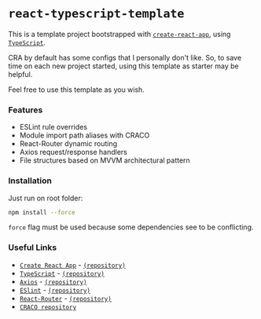 # `react-typescript-template`

This is a template project bootstrapped with [`create-react-app`](https://create-react-app.dev/), using [`TypeScript`](https://www.typescriptlang.org/).

CRA by default has some configs that I personally don't like. So, to save time on each new project started, using this template as starter may be helpful. 

Feel free to use this template as you wish.

### Features
- ESLint rule overrides
- Module import path aliases with CRACO
- React-Router dynamic routing
- Axios request/response handlers
- File structures based on MVVM architectural pattern

### Installation
Just run on root folder:
```sh
npm install --force
```
`force` flag must be used because some dependencies see to be conflicting. 

### Useful Links
- [`Create React App`](https://create-react-app.dev/) - [`(repository)`](https://github.com/facebook/create-react-app)
- [`TypeScript`](https://www.typescriptlang.org/) - [`(repository)`](https://github.com/microsoft/TypeScript)
- [`Axios`](https://axios-http.com/) - [`(repository)`](https://github.com/axios/axios)
- [`ESlint`](https://eslint.org/) - [`(repository)`](https://github.com/eslint/eslint)
- [`React-Router`](https://reactrouter.com/) - [`(repository)`](https://github.com/remix-run/react-router)
- [`CRACO repository`](https://github.com/gsoft-inc/craco)

